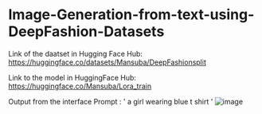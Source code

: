 # Image-Generation-from-text-using-DeepFashion-Datasets




Link of the daatset in Hugging Face Hub: https://huggingface.co/datasets/Mansuba/DeepFashionsplit

Link to the model in HuggingFace Hub: https://huggingface.co/Mansuba/Lora_train


Output from the interface 
Prompt : ' a girl wearing blue  t shirt '
![image](https://github.com/user-attachments/assets/b59cfff8-4c2d-449d-8eec-1bf9904abd2f)
